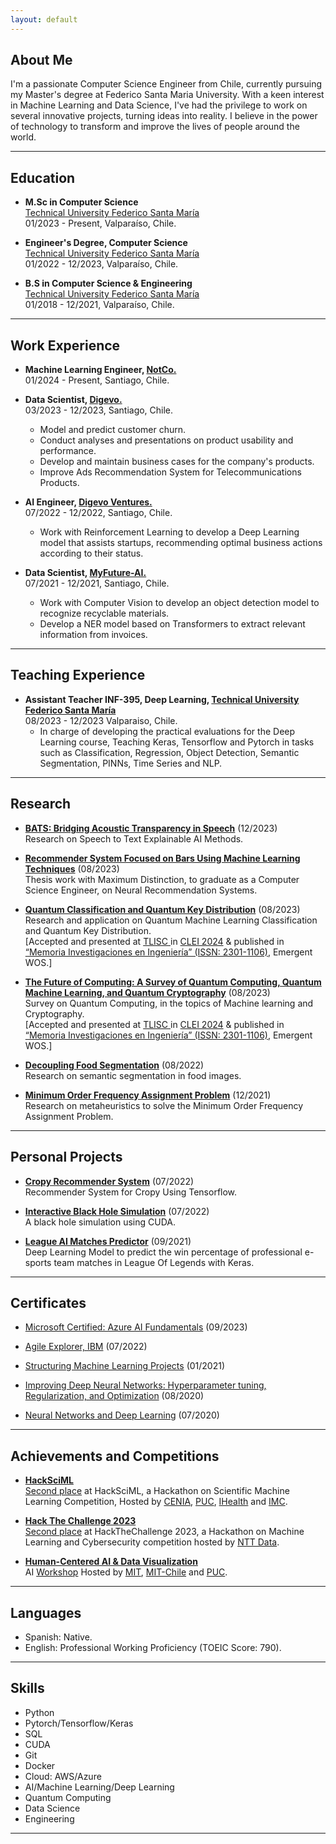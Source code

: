 ```yaml
---
layout: default
---
```


## About Me

I'm a passionate Computer Science Engineer from Chile, currently pursuing my Master's degree at Federico Santa Maria University. With a keen interest in Machine Learning and Data Science, I've had the privilege to work on several innovative projects, turning ideas into reality. I believe in the power of technology to transform and improve the lives of people around the world.

---

## Education

- **M.Sc in Computer Science**  
  <a href="https://usm.cl/en/home/" target="_blank">Technical University Federico Santa María</a>  
  01/2023 - Present, Valparaíso, Chile.

- **Engineer's Degree, Computer Science**  
  <a href="https://usm.cl/en/home/" target="_blank">Technical University Federico Santa María</a>  
  01/2022 - 12/2023, Valparaíso, Chile.

- **B.S in Computer Science & Engineering**  
  <a href="https://usm.cl/en/home/" target="_blank">Technical University Federico Santa María</a>  
  01/2018 - 12/2021, Valparaíso, Chile.

---

## Work Experience

- **Machine Learning Engineer, <a href="https://notco.com/cl/" target="_blank">NotCo.</a>**  
  01/2024 - Present, Santiago, Chile.

- **Data Scientist, <a href="https://digevo.com/en/" target="_blank">Digevo.</a>**  
  03/2023 - 12/2023, Santiago, Chile.  
  - Model and predict customer churn.  
  - Conduct analyses and presentations on product usability and performance.  
  - Develop and maintain business cases for the company's products.
  - Improve Ads Recommendation System for Telecommunications Products.

 
- **AI Engineer, <a href="https://www.digevoventures.com/" target="_blank">Digevo Ventures.</a>**  
  07/2022 - 12/2022, Santiago, Chile.   
  - Work with Reinforcement Learning to develop a Deep Learning model that assists startups, recommending optimal business actions according to their status.  


- **Data Scientist, <a href="https://myfuture.ai/" target="_blank">MyFuture-AI.</a>**  
  07/2021 - 12/2021, Santiago, Chile.  
  - Work with Computer Vision to develop an object detection model to recognize recyclable materials.  
  - Develop a NER model based on Transformers to extract relevant information from invoices.  
 
---

## Teaching Experience

- **Assistant Teacher INF-395, Deep Learning, <a href="https://usm.cl/en/home/" target="_blank">Technical University Federico Santa María</a>**  
  08/2023 - 12/2023 Valparaiso, Chile.
  - In charge of developing the practical evaluations for the Deep Learning course, Teaching Keras, Tensorflow and Pytorch in tasks such as Classification, Regression, Object Detection, Semantic Segmentation, PINNs, Time Series and NLP.

---

## Research


- **<a href="https://ftcister.github.io/portfolio/projects/BATS.pdf" target="_blank">BATS: Bridging Acoustic Transparency in Speech</a>** (12/2023)  
  Research on Speech to Text Explainable AI Methods.

- **<a href="https://ftcister.github.io/portfolio/projects/Memoria_Felipe_Cisternas.pdf" target="_blank">Recommender System Focused on Bars Using Machine Learning Techniques</a>** (08/2023)   
  Thesis work with Maximum Distinction, to graduate as a Computer Science Engineer, on Neural Recommendation Systems.

- **<a href="https://ftcister.github.io/portfolio/projects/Quantum_Qiskit_Paper.pdf" target="_blank">Quantum Classification and Quantum Key Distribution</a>** (08/2023)  
  Research and application on Quantum Machine Learning Classification and Quantum Key Distribution.  
  [Accepted and presented at <a href="https://www.ripaisc.net/tlisc-2024/" target="_blank"> TLISC </a> in <a href="https://conferencia2024.clei.org/" target="_blank">CLEI 2024<a/> & published in <a href="https://revistas.um.edu.uy/index.php/ingenieria/issue/view/103" target="_blank">“Memoria Investigaciones en Ingeniería” (ISSN: 2301-1106)</a>, Emergent WOS.]

- **<a href="https://ftcister.github.io/portfolio/projects/Survey_Cuantica.pdf" target="_blank">The Future of Computing: A Survey of Quantum Computing, Quantum Machine Learning, and Quantum Cryptography</a>** (08/2023)  
  Survey on Quantum Computing, in the topics of Machine learning and Cryptography.  
  [Accepted and presented at <a href="https://www.ripaisc.net/tlisc-2024/" target="_blank"> TLISC </a> in <a href="https://conferencia2024.clei.org/" target="_blank">CLEI 2024<a/> & published in <a href="https://revistas.um.edu.uy/index.php/ingenieria/issue/view/103" target="_blank">“Memoria Investigaciones en Ingeniería” (ISSN: 2301-1106)</a>, Emergent WOS.]

- **<a href="https://ftcister.github.io/portfolio/projects/Proyecto_ML.pdf" target="_blank">Decoupling Food Segmentation</a>** (08/2022)  
  Research on semantic segmentation in food images.

- **<a href="https://ftcister.github.io/portfolio/projects/IA_Proyecto.pdf" target="_blank">Minimum Order Frequency Assignment Problem</a>** (12/2021)  
  Research on metaheuristics to solve the Minimum Order Frequency Assignment Problem.

---

## Personal Projects

- **<a href="https://github.com/ftcister/Cropy-Recommender-System" target="_blank">Cropy Recommender System</a>** (07/2022)  
  Recommender System for Cropy Using Tensorflow.

- **<a href="https://github.com/ftcister/black_hole_cuda" target="_blank">Interactive Black Hole Simulation</a>** (07/2022)  
  A black hole simulation using CUDA.

- **<a href="https://github.com/ftcister/Lol-AI-Predict" target="_blank">League AI Matches Predictor</a>** (09/2021)  
  Deep Learning Model to predict the win percentage of professional e-sports team matches in League Of Legends with Keras.

---

## Certificates

- <a href="https://learn.microsoft.com/api/credentials/share/en-us/FelipeCisternas-5660/C7EE8D453511E660?sharingId" target="_blank">Microsoft Certified: Azure AI Fundamentals</a> (09/2023)  

  
- <a href="https://www.credly.com/badges/b07724ee-b81f-4847-a4cd-1ec410c4e141?source=linked_in_profile" target="_blank">Agile Explorer, IBM</a> (07/2022)  
  
  
- <a href="https://www.coursera.org/account/accomplishments/certificate/E2CGZHB6UCGJ" target="_blank">Structuring Machine Learning Projects</a> (01/2021)  
  
  
- <a href="https://www.coursera.org/account/accomplishments/certificate/JPQUYHSKGUTX" target="_blank">Improving Deep Neural Networks: Hyperparameter tuning, Regularization, and Optimization</a> (08/2020)  
  
  
- <a href="https://www.coursera.org/account/accomplishments/certificate/BUBPU7V7CVGU" target="_blank">Neural Networks and Deep Learning</a> (07/2020)  
   

---

## Achievements and Competitions

- **<a href="https://sites.google.com/ing.puc.cl/hacksciml-rl4cenia" target="_blank">HackSciML</a>**  
  <a href="https://www.linkedin.com/feed/update/urn:li:activity:7115317516456837121/" target="_blank">Second place</a> at HackSciML, a Hackathon on Scientific Machine Learning Competition, Hosted by <a href="https://cenia.cl/" target="_blank">CENIA</a>, <a href="https://www.uc.cl/" target="_blank">PUC</a>, <a href="https://i-health.cl/" target="_blank">IHealth</a> and <a href="https://imc.uc.cl/" target="_blank">IMC</a>.  
  
- **<a href="https://www.hackthechallenge.cl/" target="_blank">Hack The Challenge 2023</a>**  
  <a href="https://www.linkedin.com/feed/update/urn:li:activity:7115712992213618688/?updateEntityUrn=urn%3Ali%3Afs_feedUpdate%3A%28V2%2Curn%3Ali%3Aactivity%3A7115712992213618688%29" target="_blank">Second place</a> at HackTheChallenge 2023, a Hackathon on Machine Learning and Cybersecurity competition hosted by <a href="https://www.nttdata.com/global/en/" target="_blank">NTT Data</a>.  
  
- **<a href="https://www.media.mit.edu/projects/mit-chile-research-workshops-human-centered-artificial-intelligence-and-data-visualization/overview/" target="_blank">Human-Centered AI & Data Visualization</a>**  
  AI <a href="https://www.linkedin.com/feed/update/urn:li:activity:7065445120761810944/" target="_blank">Workshop</a> Hosted by <a href="https://www.mit.edu/" target="_blank">MIT</a>, <a href="https://misti.mit.edu/mit-chile" target="_blank">MIT-Chile</a> and <a href="https://www.uc.cl/" target="_blank">PUC</a>. 

---

## Languages

- Spanish: Native.  
- English: Professional Working Proficiency (TOEIC Score: 790).  

---

## Skills

- Python
- Pytorch/Tensorflow/Keras
- SQL
- CUDA
- Git
- Docker
- Cloud: AWS/Azure
- AI/Machine Learning/Deep Learning
- Quantum Computing
- Data Science
- Engineering

---
